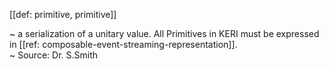 [[def: primitive, primitive]]

~ a serialization of a unitary value. All Primitives in KERI must be expressed in [[ref: composable-event-streaming-representation]].  
~ Source: Dr. S.Smith
